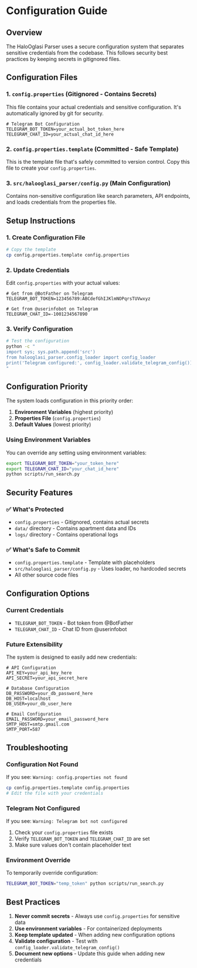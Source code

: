# Configuration Guide

## Overview

The HaloOglasi Parser uses a secure configuration system that separates sensitive credentials from the codebase. This follows security best practices by keeping secrets in gitignored files.

## Configuration Files

### 1. `config.properties` (Gitignored - Contains Secrets)
This file contains your actual credentials and sensitive configuration. It's automatically ignored by git for security.

```properties
# Telegram Bot Configuration
TELEGRAM_BOT_TOKEN=your_actual_bot_token_here
TELEGRAM_CHAT_ID=your_actual_chat_id_here
```

### 2. `config.properties.template` (Committed - Safe Template)
This is the template file that's safely committed to version control. Copy this file to create your `config.properties`.

### 3. `src/halooglasi_parser/config.py` (Main Configuration)
Contains non-sensitive configuration like search parameters, API endpoints, and loads credentials from the properties file.

## Setup Instructions

### 1. Create Configuration File
```bash
# Copy the template
cp config.properties.template config.properties
```

### 2. Update Credentials
Edit `config.properties` with your actual values:

```properties
# Get from @BotFather on Telegram
TELEGRAM_BOT_TOKEN=123456789:ABCdefGhIJKlmNOPqrsTUVwxyz

# Get from @userinfobot on Telegram  
TELEGRAM_CHAT_ID=-1001234567890
```

### 3. Verify Configuration
```bash
# Test the configuration
python -c "
import sys; sys.path.append('src')
from halooglasi_parser.config_loader import config_loader
print('Telegram configured:', config_loader.validate_telegram_config())
"
```

## Configuration Priority

The system loads configuration in this priority order:

1. **Environment Variables** (highest priority)
2. **Properties File** (`config.properties`)
3. **Default Values** (lowest priority)

### Using Environment Variables
You can override any setting using environment variables:

```bash
export TELEGRAM_BOT_TOKEN="your_token_here"
export TELEGRAM_CHAT_ID="your_chat_id_here"
python scripts/run_search.py
```

## Security Features

### ✅ What's Protected
- `config.properties` - Gitignored, contains actual secrets
- `data/` directory - Contains apartment data and IDs
- `logs/` directory - Contains operational logs

### ✅ What's Safe to Commit
- `config.properties.template` - Template with placeholders
- `src/halooglasi_parser/config.py` - Uses loader, no hardcoded secrets
- All other source code files

## Configuration Options

### Current Credentials
- `TELEGRAM_BOT_TOKEN` - Bot token from @BotFather
- `TELEGRAM_CHAT_ID` - Chat ID from @userinfobot

### Future Extensibility
The system is designed to easily add new credentials:

```properties
# API Configuration
API_KEY=your_api_key_here
API_SECRET=your_api_secret_here

# Database Configuration  
DB_PASSWORD=your_db_password_here
DB_HOST=localhost
DB_USER=your_db_user_here

# Email Configuration
EMAIL_PASSWORD=your_email_password_here
SMTP_HOST=smtp.gmail.com
SMTP_PORT=587
```

## Troubleshooting

### Configuration Not Found
If you see: `Warning: config.properties not found`
```bash
cp config.properties.template config.properties
# Edit the file with your credentials
```

### Telegram Not Configured
If you see: `Warning: Telegram bot not configured`
1. Check your `config.properties` file exists
2. Verify `TELEGRAM_BOT_TOKEN` and `TELEGRAM_CHAT_ID` are set
3. Make sure values don't contain placeholder text

### Environment Override
To temporarily override configuration:
```bash
TELEGRAM_BOT_TOKEN="temp_token" python scripts/run_search.py
```

## Best Practices

1. **Never commit secrets** - Always use `config.properties` for sensitive data
2. **Use environment variables** - For containerized deployments
3. **Keep template updated** - When adding new configuration options
4. **Validate configuration** - Test with `config_loader.validate_telegram_config()`
5. **Document new options** - Update this guide when adding new credentials 